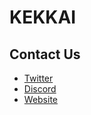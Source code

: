 # KEKKAI

## Contact Us

- [Twitter](https://twitter.com/0xKekkai)
- [Discord](https://discord.gg/PwBpsnBU)
- [Website](https://kekkai.io)
